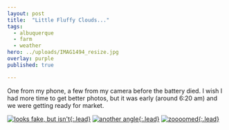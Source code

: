 ```yaml
---
layout: post
title:  "Little Fluffy Clouds..."
tags:
  - albuquerque
  - farm
  - weather
hero: ../uploads/IMAG1494_resize.jpg
overlay: purple
published: true

---
```


One from my phone, a few from my camera before the battery died. I wish I had more time to get better photos, but it was early (around 6:20 am) and we were getting ready for market.

[![looks fake, but isn't](../uploads/IMAG1494_resize.jpg){:.lead}](../uploads/IMAG1494.jpg)
[![another angle](../uploads/P5312864_0_resize.jpg){:.lead}](../uploads/P5312864_0.jpg)
[![zoooomed](../uploads/P5312867_0_resize.jpg){:.lead}](../uploads/P5312867_0.jpg)